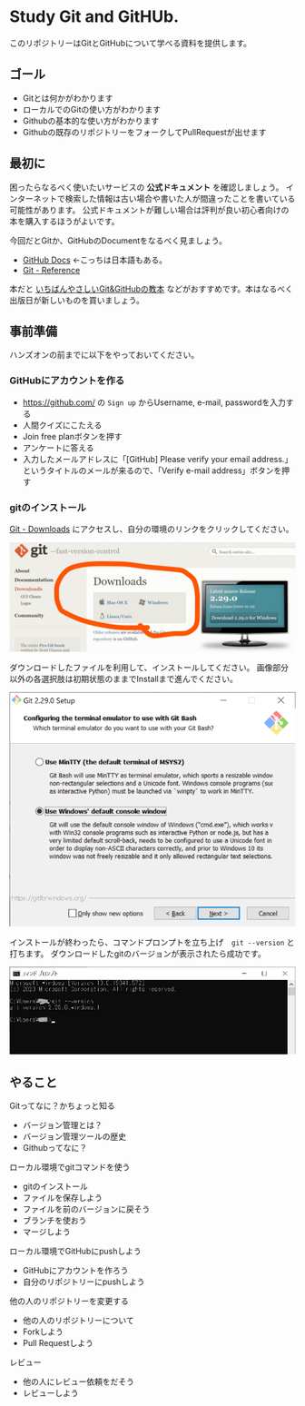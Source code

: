 # Study Git and GitHUb.

このリポジトリーはGitとGitHubについて学べる資料を提供します。

## ゴール
- Gitとは何かがわかります
- ローカルでのGitの使い方がわかります
- Githubの基本的な使い方がわかります
- Githubの既存のリポジトリーをフォークしてPullRequestが出せます

## 最初に
困ったらなるべく使いたいサービスの **公式ドキュメント** を確認しましょう。
インターネットで検索した情報は古い場合や書いた人が間違ったことを書いている可能性があります。
公式ドキュメントが難しい場合は評判が良い初心者向けの本を購入するほうがよいです。

今回だとGitか、GitHubのDocumentをなるべく見ましょう。

- [GitHub Docs](https://docs.github.com/ja) ←こっちは日本語もある。
- [Git - Reference](https://git-scm.com/docs)

本だと [いちばんやさしいGit&GitHubの教本](https://book.impress.co.jp/books/1118101036) などがおすすめです。本はなるべく出版日が新しいものを買いましょう。

## 事前準備
ハンズオンの前までに以下をやっておいてください。

### GitHubにアカウントを作る
- https://github.com/ の `Sign up` からUsername, e-mail, passwordを入力する
- 人間クイズにこたえる
- Join free planボタンを押す
- アンケートに答える
- 入力したメールアドレスに「[GitHub] Please verify your email address.」というタイトルのメールが来るので、「Verify e-mail address」ボタンを押す

### gitのインストール
[Git - Downloads](https://git-scm.com/downloads) にアクセスし、自分の環境のリンクをクリックしてください。

![git_download](images/git_download.jpg)

ダウンロードしたファイルを利用して、インストールしてください。
画像部分以外の各選択肢は初期状態のままでInstallまで進んでください。

![git install 1](images/git_install1.png)

インストールが終わったら、コマンドプロンプトを立ち上げ　`git --version` と打ちます。
ダウンロードしたgitのバージョンが表示されたら成功です。

![git install 2](images/git_install2.jpg)

## やること
Gitってなに？かちょっと知る
- バージョン管理とは？
- バージョン管理ツールの歴史
- Githubってなに？

ローカル環境でgitコマンドを使う
- gitのインストール
- ファイルを保存しよう
- ファイルを前のバージョンに戻そう
- ブランチを使おう
- マージしよう

ローカル環境でGitHubにpushしよう
- GitHubにアカウントを作ろう
- 自分のリポジトリーにpushしよう

他の人のリポジトリーを変更する
- 他の人のリポジトリーについて
- Forkしよう
- Pull Requestしよう

レビュー
- 他の人にレビュー依頼をだそう
- レビューしよう
